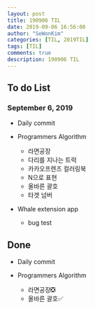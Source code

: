 ```yaml
---
layout: post
title: 190906 TIL
date: 2019-09-06 16:56:00
author: "SeWonKim"
categories: [TIL, 2019TIL]
tags: [TIL]
comments: true
description: 190906 TIL
---
```


## To do List

### September 6, 2019

- Daily commit
- Programmers Algorithm

  - 라면공장
  - 다리를 지나는 트럭
  - 카카오프렌즈 컬러링북
  - N으로 표현
  - 올바른 괄호
  - 타겟 넘버

- Whale extension app
  - bug test

## Done

- Daily commit
- Programmers Algorithm

  - 라면공장❎
  - 올바른 괄호✅
